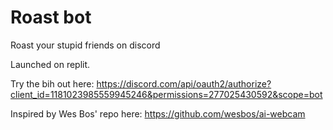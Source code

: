 # Roast bot
Roast your stupid friends on discord

Launched on replit.

Try the bih out here:
https://discord.com/api/oauth2/authorize?client_id=1181023985559945246&permissions=277025430592&scope=bot 

Inspired by Wes Bos' repo here:
https://github.com/wesbos/ai-webcam 